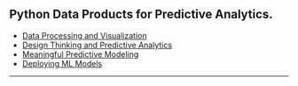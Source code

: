 ## Python Data Products for Predictive Analytics.

* [Data Processing and Visualization]()
* [Design Thinking and Predictive Analytics]()
* [Meaningful Predictive Modeling]()
* [Deploying ML Models]()

---
